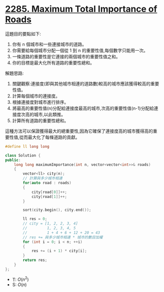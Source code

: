 # [2285\. Maximum Total Importance of Roads](https://leetcode.com/problems/maximum-total-importance-of-roads/)

這題目的要點如下:

1. 你有 n 個城市和一些連接城市的道路。
2. 你需要給每個城市分配一個從 1 到 n 的重要性值,每個數字只能用一次。
3. 一條道路的重要性是它連接的兩個城市的重要性值之和。
4. 你的目標是最大化所有道路的重要性總和。

解題思路:

1. 關鍵觀察:連接度(即與其他城市相連的道路數)較高的城市應該獲得較高的重要性值。
2. 計算每個城市的連接度。
3. 根據連接度對城市進行排序。
4. 將最高的重要性值(n)分配給連接度最高的城市,次高的重要性值(n-1)分配給連接度次高的城市,以此類推。
5. 計算所有道路的重要性總和。

這種方法可以保證獲得最大的總重要性,因為它確保了連接度高的城市獲得高的重要性值,從而最大化了每條道路的貢獻。

```cpp
#define ll long long

class Solution {
public:
    long long maximumImportance(int n, vector<vector<int>>& roads)
    {
        vector<ll> city(n);
        // 計算與多少城市相連
        for(auto road : roads)
        {
            city[road[0]]++;
            city[road[1]]++;
        }

        sort(city.begin(), city.end());

        ll res = 0;
        // city = [1, 2, 2, 3, 4]
        //         1, 2, 3, 4, 5
        //         1 + 4 + 6 + 12 + 20 = 43
        // res += 與多少城市相連 * 城市的數目加權
        for (int i = 0; i < n; ++i)
        {
            res += (i + 1) * city[i];
        }
        return res;
    }
};
```

- T: $O(n^2)$
- S: $O(n)$
